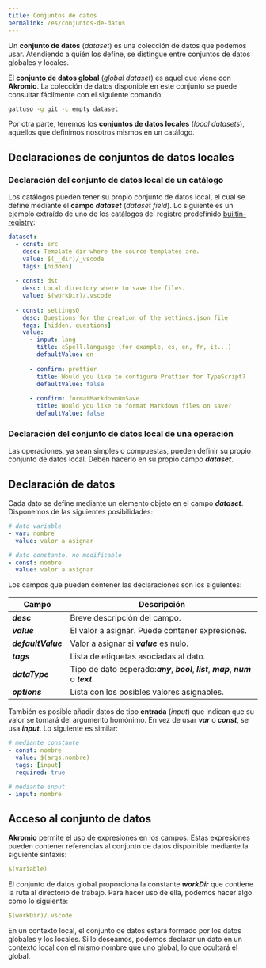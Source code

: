 ```yaml
---
title: Conjuntos de datos
permalink: /es/conjuntos-de-datos
---
```


Un **conjunto de datos** (*dataset*) es una colección de datos que podemos usar.
Atendiendo a quién los define, se distingue entre conjuntos de datos globales y locales.

El **conjunto de datos global** (*global dataset*) es aquel que viene con **Akromio**.
La colección de datos disponible en este conjunto se puede consultar fácilmente con el siguiente comando:

```bash
gattuso -g git -c empty dataset
```

Por otra parte, tenemos los **conjuntos de datos locales** (*local datasets*), aquellos que definimos nosotros mismos en un catálogo.

## Declaraciones de conjuntos de datos locales

### Declaración del conjunto de datos local de un catálogo

Los catálogos pueden tener su propio conjunto de datos local, el cual se define mediante el **campo *dataset*** (*dataset field*).
Lo siguiente es un ejemplo extraído de uno de los catálogos del registro predefinido [builtin-registry](https://github.com/akromio/builtin-registry):

```yaml
dataset:
  - const: src
    desc: Template dir where the source templates are.
    value: $(__dir)/_vscode
    tags: [hidden]
  
  - const: dst
    desc: Local directory where to save the files.
    value: $(workDir)/.vscode
  
  - const: settingsQ
    desc: Questions for the creation of the settings.json file
    tags: [hidden, questions]
    value:
      - input: lang
        title: cSpell.language (for example, es, en, fr, it...)
        defaultValue: en
      
      - confirm: prettier
        title: Would you like to configure Prettier for TypeScript?
        defaultValue: false
      
      - confirm: formatMarkdownOnSave
        title: Would you like to format Markdown files on save?
        defaultValue: false
```

### Declaración del conjunto de datos local de una operación

Las operaciones, ya sean simples o compuestas, pueden definir su propio conjunto de datos local.
Deben hacerlo en su propio campo ***dataset***.

## Declaración de datos

Cada dato se define mediante un elemento objeto en el campo ***dataset***.
Disponemos de las siguientes posibilidades:

```yaml
# dato variable
- var: nombre
  value: valor a asignar

# dato constante, no modificable
- const: nombre
  value: valor a asignar
```

Los campos que pueden contener las declaraciones son los siguientes:

Campo | Descripción
-- | --
***desc*** | Breve descripción del campo.
***value*** | El valor a asignar. Puede contener expresiones.
***defaultValue*** | Valor a asignar si ***value*** es nulo.
***tags*** | Lista de etiquetas asociadas al dato.
***dataType*** | Tipo de dato esperado:***any***,  ***bool***, ***list***, ***map***, ***num*** o ***text***.
***options*** | Lista con los posibles valores asignables.

También es posible añadir datos de tipo **entrada** (*input*) que indican que su valor se tomará del argumento homónimo.
En vez de usar ***var*** o ***const***, se usa ***input***.
Lo siguiente es similar:

```yaml
# mediante constante
- const: nombre
  value: $(args.nombre)
  tags: [input]
  required: true

# mediante input
- input: nombre
```

## Acceso al conjunto de datos

**Akromio** permite el uso de expresiones en los campos.
Estas expresiones pueden contener referencias al conjunto de datos dispoinible mediante la siguiente sintaxis:

```yaml
$(variable)
```

El conjunto de datos global proporciona la constante ***workDir*** que contiene la ruta al directorio de trabajo.
Para hacer uso de ella, podemos hacer algo como lo siguiente:

```yaml
$(workDir)/.vscode
```

En un contexto local, el conjunto de datos estará formado por los datos globales y los locales.
Si lo deseamos, podemos declarar un dato en un contexto local con el mismo nombre que uno global, lo que ocultará el global.
